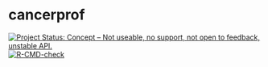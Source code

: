 # cancerprof

<!-- badges: start -->
[![Project Status: Concept – Not useable, no support, not open to feedback, unstable API.](https://getwilds.github.io/badges/badges/concept.svg)](https://getwilds.github.io/badges/#concept)
[![R-CMD-check](https://github.com/getwilds/cancerprof/actions/workflows/R-CMD-check.yaml/badge.svg)](https://github.com/getwilds/cancerprof/actions/workflows/R-CMD-check.yaml)
<!-- badges: end -->
